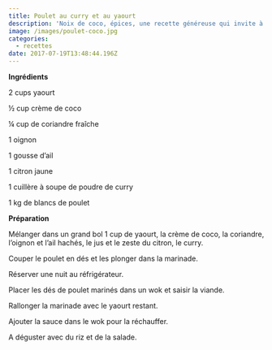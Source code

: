```yaml
---
title: Poulet au curry et au yaourt
description: 'Noix de coco, épices, une recette généreuse qui invite à l''évasion.'
image: /images/poulet-coco.jpg
categories:
  - recettes
date: 2017-07-19T13:48:44.196Z
---
```

**Ingrédients**

2 cups yaourt

½ cup crème de coco

¼ cup de coriandre fraîche

1 oignon

1 gousse d’ail

1 citron jaune

1 cuillère à soupe de poudre de curry

1 kg de blancs de poulet



**Préparation**

Mélanger dans un grand bol 1 cup de yaourt, la crème de coco, la coriandre, l’oignon et l’ail hachés, le jus et le zeste du citron, le curry.

Couper le poulet en dés et les plonger dans la marinade.

Réserver une nuit au réfrigérateur.

Placer les dés de poulet marinés dans un wok et saisir la viande.

Rallonger la marinade avec le yaourt restant.

Ajouter la sauce dans le wok pour la réchauffer.

A déguster avec du riz et de la salade.



